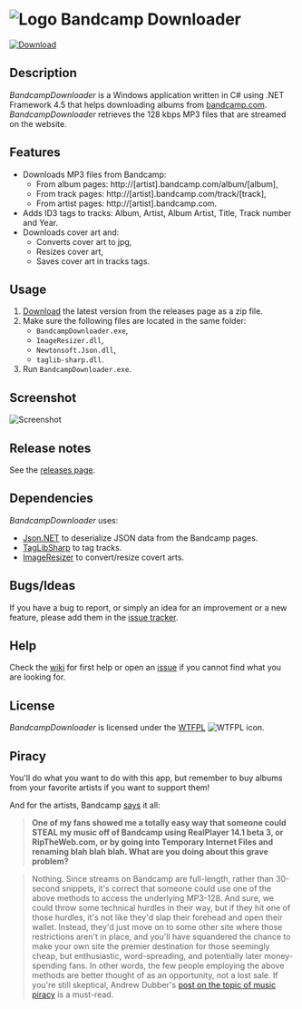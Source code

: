 ![Logo](http://i.imgur.com/S6AZHOg.png) Bandcamp Downloader
===========================================================

[![Download](http://i.imgur.com/UjPs7Sr.png)](https://github.com/Otiel/BandcampDownloader/releases/latest)

Description
-----------

_BandcampDownloader_ is a Windows application written in C# using .NET Framework 4.5 that helps downloading albums from [bandcamp.com](http://bandcamp.com). _BandcampDownloader_ retrieves the 128 kbps MP3 files that are streamed on the website.

Features
--------

* Downloads MP3 files from Bandcamp:
  * From album pages: http://[artist].bandcamp.com/album/[album],
  * From track pages: http://[artist].bandcamp.com/track/[track],
  * From artist pages: http://[artist].bandcamp.com.
* Adds ID3 tags to tracks: Album, Artist, Album Artist, Title, Track number and Year.
* Downloads cover art and:
  * Converts cover art to jpg,
  * Resizes cover art,
  * Saves cover art in tracks tags.

Usage
-----

1. [Download](https://github.com/Otiel/BandcampDownloader/releases/latest) the latest version from the releases page as a zip file.
2. Make sure the following files are located in the same folder:
    * `BandcampDownloader.exe`,
    * `ImageResizer.dll`,
    * `Newtonsoft.Json.dll`,
    * `taglib-sharp.dll`.
3. Run `BandcampDownloader.exe`.

Screenshot
----------

![Screenshot](https://i.imgur.com/2b4hYuD.png)

Release notes
-------------

See the [releases page](https://github.com/Otiel/BandcampDownloader/releases).

Dependencies
------------

_BandcampDownloader_ uses:
* [Json.NET](http://james.newtonking.com/json) to deserialize JSON data from the Bandcamp pages.
* [TagLibSharp](https://github.com/mono/taglib-sharp) to tag tracks.
* [ImageResizer](http://imageresizing.net/) to convert/resize covert arts.

Bugs/Ideas
----------

If you have a bug to report, or simply an idea for an improvement or a new feature, please add them in the [issue tracker](https://github.com/Otiel/BandcampDownloader/issues).

Help
----

Check the [wiki](https://github.com/Otiel/BandcampDownloader/wiki) for first help or open an [issue](https://github.com/Otiel/BandcampDownloader/issues) if you cannot find what you are looking for.

License
-------

_BandcampDownloader_ is licensed under the [WTFPL](http://www.wtfpl.net/) ![WTFPL icon](http://i.imgur.com/AsWaQQl.png).

Piracy
------

You'll do what you want to do with this app, but remember to buy albums from your favorite artists if you want to support them!

And for the artists, Bandcamp [says](https://bandcamp.com/help/audio_basics#steal) it all:
> **One of my fans showed me a totally easy way that someone could STEAL my music off of Bandcamp using RealPlayer 14.1 beta 3, or RipTheWeb.com, or by going into Temporary Internet Files and renaming blah blah blah. What are you doing about this grave problem?**

> Nothing. Since streams on Bandcamp are full-length, rather than 30-second snippets, it's correct that someone could use one of the above methods to access the underlying MP3-128. And sure, we could throw some technical hurdles in their way, but if they hit one of those hurdles, it's not like they'd slap their forehead and open their wallet. Instead, they'd just move on to some other site where those restrictions aren't in place, and you'll have squandered the chance to make your own site the premier destination for those seemingly cheap, but enthusiastic, word-spreading, and potentially later money-spending fans. In other words, the few people employing the above methods are better thought of as an opportunity, not a lost sale. If you're still skeptical, Andrew Dubber's [post on the topic of music piracy](http://newmusicstrategies.com/2008/04/03/should-i-be-worried-about-piracy/) is a must-read.
